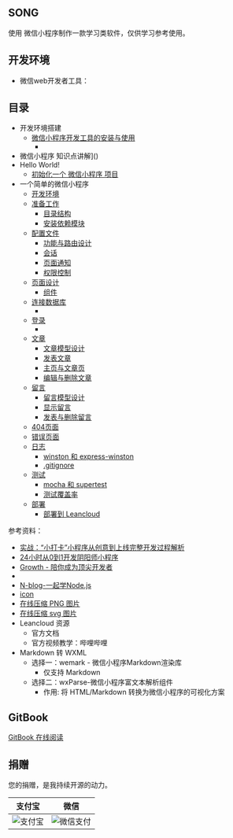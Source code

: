 ## SONG

使用 微信小程序制作一款学习类软件，仅供学习参考使用。

## 开发环境

- 微信web开发者工具：

## 目录

- 开发环境搭建
    - [微信小程序开发工具的安装与使用]()
        - []()
- 微信小程序 知识点讲解]()
- Hello World!
    - [初始化一个 微信小程序 项目]()
- 一个简单的微信小程序
    - [开发环境]()
    - [准备工作]()
        - [目录结构]()
        - [安装依赖模块]()
    - [配置文件]()
        - [功能与路由设计]()
        - [会话]()
        - [页面通知]()
        - [权限控制]()
    - [页面设计]()
        - [组件]()
    - [连接数据库]()
        - []()
    - [登录]()
        - []()
    - [文章]()
        - [文章模型设计]()
        - [发表文章]()
        - [主页与文章页]()
        - [编辑与删除文章]()
    - [留言]()
        - [留言模型设计]()
        - [显示留言]()
        - [发表与删除留言]()
    - [404页面]()
    - [错误页面]()
    - [日志]()
        - [winston 和 express-winston]()
        - [.gitignore]()
    - [测试]()
        - [mocha 和 supertest]()
        - [测试覆盖率]()
    - [部署]()
        - [部署到 Leancloud](https://leancloud.cn)

		
参考资料：

* [实战：“小打卡”小程序从创意到上线完整开发过程解析](http://geek.csdn.net/news/detail/160206)
* [24小时从0到1开发阴阳师小程序](http://www.jianshu.com/p/89f6eb4aa3e6#)
* [Growth - 陪你成为顶尖开发者](https://github.com/phodal/growth)
* [](http://www.xcxwo.com/)
* [N-blog-一起学Node.js](https://github.com/nswbmw/N-blog)
* [icon](http://www.iconfont.cn)
* [在线压缩 PNG 图片](tinypng.com)
* [在线压缩 svg 图片](iconizr.com)
* Leancloud 资源
	* 官方文档
	* 官方视频教学：哔哩哔哩
* Markdown 转 WXML
    * 选择一：wemark - 微信小程序Markdown渲染库
        * 仅支持 Markdown 
    * 选择二：wxParse-微信小程序富文本解析组件
        * 作用: 将 HTML/Markdown 转换为微信小程序的可视化方案


## GitBook

[GitBook 在线阅读]()

## 捐赠

您的捐赠，是我持续开源的动力。

支付宝 | 微信
------|------
![支付宝](http://odhng6tv1.bkt.clouddn.com/alipay.jpg) | ![微信支付](http://odhng6tv1.bkt.clouddn.com/wechatpay.png)